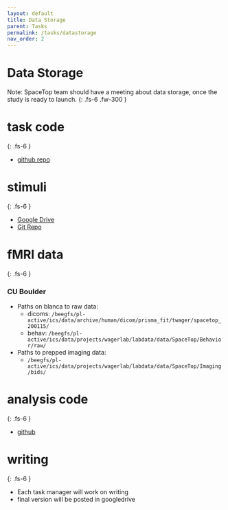 ```yaml
---
layout: default
title: Data Storage
parent: Tasks
permalink: /tasks/datastorage
nav_order: 2
---
```


# Data Storage
<!-- {: .no_toc } -->

Note: SpaceTop team should have a meeting about data storage, once the study is ready to launch.
{: .fs-6 .fw-300 }


# task code
{: .fs-6 }
  * [github repo](https://github.com/spatialtopology)

# stimuli
{: .fs-6 }
  * [Google Drive](https://drive.google.com/drive/u/0/folders/1hC8EEWQ5k54oWWkbssdCWg6--vCz4009)
  * [Git Repo](https://github.com/spatialtopology)

# fMRI data
{: .fs-6 }

### CU Boulder
  * Paths on blanca to raw data:
      * dicoms: `/beegfs/pl-active/ics/data/archive/human/dicom/prisma_fit/twager/spacetop_200115/`
      * behav:  `/beegfs/pl-active/ics/data/projects/wagerlab/labdata/data/SpaceTop/Behavior/raw/`
  * Paths to prepped imaging data:
      * `/beegfs/pl-active/ics/data/projects/wagerlab/labdata/data/SpaceTop/Imaging/bids/`

# analysis code
{: .fs-6 }
  * [github]()

# writing
{: .fs-6 }
* Each task manager will work on writing
* final version will be posted in googledrive
